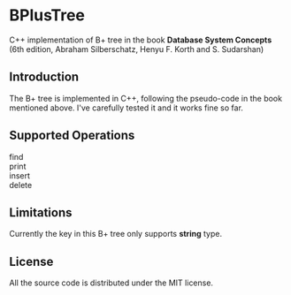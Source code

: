 # BPlusTree
C++ implementation of B+ tree in the book **Database System Concepts** (6th edition, Abraham Silberschatz, Henyu F. Korth and S. Sudarshan)
## Introduction
The B+ tree is implemented in C++, following the pseudo-code in the book mentioned above. I've carefully tested it and it works fine so far.  
## Supported Operations
find  
print  
insert  
delete  
## Limitations  
Currently the key in this B+ tree only supports **string** type.
## License  
All the source code is distributed under the MIT license.
